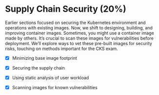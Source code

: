 
# Supply Chain Security (20%)

Earlier sections focused on securing the Kubernetes environment and operations with existing images. Now, we shift to designing, building, and improving container images. Sometimes, you might use a container image made by others. It’s crucial to scan these images for vulnerabilities before deployment. We’ll explore ways to vet these pre-built images for security risks, touching on methods important for the CKS exam.


- [x] Minimizing base image footprint

- [x] Securing the supply chain

- [x] Using static analysis of user workload

- [x] Scanning images for known vulnerabilities

